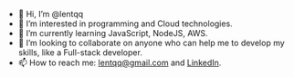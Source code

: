 - 👋 Hi, I’m @lentqq
- 👀 I’m interested in programming and Cloud technologies.
- 🌱 I’m currently learning JavaScript, NodeJS, AWS.
- 💞️ I’m looking to collaborate on anyone who can help me to develop my skills, like  a Full-stack developer.
- 📫 How to reach me: lentqq@gmail.com and [LinkedIn](https://www.linkedin.com/feed/).

<!---
lentqq/lentqq is a ✨ special ✨ repository because its `README.md` (this file) appears on your GitHub profile.
You can click the Preview link to take a look at your changes.
--->
